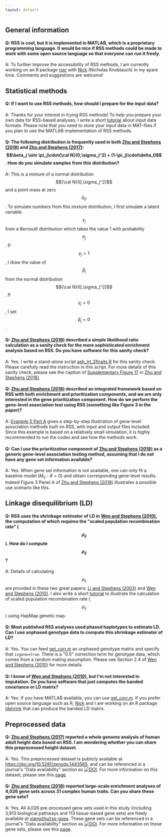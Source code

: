 ```yaml
---
layout: default
---
```


[Wen and Stephens (2010)]: https://www.ncbi.nlm.nih.gov/pubmed/21479081
[Li and Stephens (2003)]: https://www.ncbi.nlm.nih.gov/pubmed/14704198
[get_corr.m]: https://github.com/stephenslab/rss/blob/master/misc/get_corr.m
[Nick]: https://github.com/CreRecombinase
[rssr]: https://github.com/stephenslab/rssr
[ldshrink]: https://github.com/stephenslab/ldshrink
[Zhu and Stephens (2017)]: https://projecteuclid.org/euclid.aoas/1507168840 
[Zhu and Stephens (2018)]: https://www.nature.com/articles/s41467-018-06805-x
[ash_lrt_31traits.R]: https://github.com/stephenslab/rss/blob/master/misc/ash_lrt_31traits.R
[Supplementary Figure 17]: https://static-content.springer.com/esm/art%3A10.1038%2Fs41467-018-06805-x/MediaObjects/41467_2018_6805_MOESM1_ESM.pdf
[compute_pip.m]: https://github.com/stephenslab/rss/blob/master/src_vb/compute_pip.m  
[zenodo-height2014]: https://doi.org/10.5281/zenodo.1443565
[zenodo-geneset]: https://zenodo.org/badge/latestdoi/55633948
[xiangzhu/rss-gsea]: https://github.com/xiangzhu/rss-gsea/tree/master/data

## General information

#### Q: RSS is cool, but it is implemented in MATLAB, which is a proprietary programming language. It would be nice if RSS methods could be made to work with some open source language so that everyone can run it freely.

A: To further improve the accessibility of RSS methods,
I am currently working on an R package [rssr][]
with [Nick][] (Nicholas Knoblauch) in my spare time.
Comments and suggestions are welcome!

## Statistical methods

#### Q: If I want to use RSS methods, how should I prepare for the input data?

A: Thanks for your interest in trying RSS methods!
To help you prepare your own data for RSS-based analyses,
I write a short [tutorial](Input-Data-Formats) about input data formats.
Please note that you need to store your input data in MAT-files if
you plan to use the MATLAB implementation of RSS methods.

#### Q: The following distribution is frequently used in both [Zhu and Stephens (2018)][] and [Zhu and Stephens (2017)][]: $$\beta_j \sim \pi_j\cdot{\cal N}(0,\sigma_j^2) + (1-\pi_j)\cdot\delta_0$$. How do you simulate samples from this distribution?

A: This is a mixture of a normal distribution $${\cal N}(0,\sigma_j^2)$$
and a point mass at zero $$\delta_0$$.
To simulate numbers from this mixture distribution,
I first simulate a latent variable $$\gamma_j$$ from a Bernoulli
distribution which takes the value 1 with probability $$\pi_j$$.
If $$\gamma_j=1$$, I draw the value of $$\beta_j$$ from
the normal distribution $${\cal N}(0,\sigma_j^2)$$.
If $$\gamma_j=0$$, I set $$\beta_j=0$$.

#### Q: [Zhu and Stephens (2018)][] described a simple likelihood ratio calculation as a sanity check for the more sophisticated enrichment analysis based on RSS. Do you have software for this sanity check?

A: Yes. I write a stand-alone script [ash_lrt_31traits.R][] for this sanity check.
Please carefully read the instruction in this script.
For more details of this sanity check, please see the caption of
[Supplementary Figure 17][] in [Zhu and Stephens (2018)][].

#### Q: [Zhu and Stephens (2018)][] described an integrated framework based on RSS with both enrichment and prioritization components, and we are only interested in the gene prioritization component. How do we perform the gene-level association test using RSS (something like Figure 3 in the paper)? 

A: [Example 5 Part A](Example-5A) gives a step-by-step illustration of
gene-level association methods built on RSS, with input and output files included.
Since this example is based on a relatively small simulation,
it is highly recommended to run the codes and see how the methods work.

#### Q: Can I use the prioritization component of [Zhu and Stephens (2018)][] as a generic gene-level association testing method, assuming that I do not have any gene set information available?

A: Yes. When gene set information is not available,
one can only fit a baseline model ($M_0:\theta=0$)
and obtain corresponding gene-level results.
Indeed Figure 3 Panel A of [Zhu and Stephens (2018)][]
illustrates a possible use scenario like this.  

## Linkage disequilibrium (LD)

#### Q: RSS uses the shrinkage estimator of LD in [Wen and Stephens (2010)][], the computation of which requires the "scaled population recombination rate" ($$\rho_{ij}$$). How do I compute $$\rho_{ij}$$?

A: Details of calculating $$\rho_{ij}$$ are provided in these two great papers:
[Li and Stephens (2003)][] and [Wen and Stephens (2010)][].
I also write a short [tutorial](Recombination) to illustrate the calculation of
scaled population recombination rate ($$\rho_{ij}$$) using HapMap genetic map.

#### Q: Most published RSS analyses used phased haplotypes to estimate LD. Can I use unphased genotype data to compute this shrinkage estimator of LD?

A: Yes. You can feed [get_corr.m][] an unphased genotype matrix and specify that `isgeno=true`.
There is a "0.5" correction term for genotype data, which comes from a random mating assumption.
Please see Section 2.4 of [Wen and Stephens (2010)][] for more details.

#### Q: I know of [Wen and Stephens (2010)][], but I'm not interested in imputation. Do you have software that just computes the banded covariance or LD matrix?

A: Yes. If you have MATLAB available, you can use [get_corr.m][].
If you prefer open source language such as R, [Nick][] and I are working
on an R package [ldshrink][] that can produce the banded LD matrix.

## Preprocessed data

#### Q: [Zhu and Stephens (2017)][] reported a whole genome analysis of human adult height data based on RSS. I am wondering whether you can share this preprocessed height dataset.

A: Yes. This preprocessed dataset is publicly available at
<https://doi.org/10.5281/zenodo.1443565>.
and can be referenced in a journal's "Data availability" section
as [![DOI](https://zenodo.org/badge/DOI/10.5281/zenodo.1443565.svg)][zenodo-height2014].
For more information on this dataset, please see this [page](Height2014).

#### Q: [Zhu and Stephens (2018)][] reported large-scale enrichment analyses of 4,026 gene sets across 31 complex human traits. Can you share these gene sets?

A: Yes. All 4,026 pre-processed gene sets used in this study
(including 3,913 biological pathways and 113 tissue-based gene sets)
are freely available at [xiangzhu/rss-gsea][].
These gene sets can be referenced in a journal's "Data availability" section
as [![DOI](https://zenodo.org/badge/55633948.svg)][zenodo-geneset].
For more information on these gene sets, please see this
[page](https://xiangzhu.github.io/rss-gsea/gene_set.html).   
